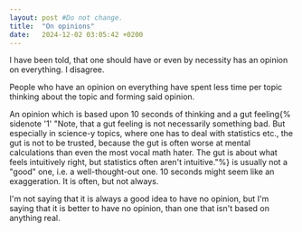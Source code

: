 ```yaml
---
layout: post #Do not change.
title:  "On opinions"
date:   2024-12-02 03:05:42 +0200
---
```


I have been told, that one should have or even by necessity has an opinion on everything. I disagree. <!--more-->

People who have an opinion on everything have spent less time per topic thinking about the topic and forming said opinion.

An opinion which is based upon 10 seconds of thinking and a gut feeling{% sidenote '1' "Note, that a gut feeling is not necessarily something bad. But especially in science-y topics, where one has to deal with statistics etc., the gut is not to be trusted, because the gut is often worse at mental calculations than even the most vocal math hater. The gut is about what feels intuitively right, but statistics often aren't intuitive."%} is usually not a "good" one, i.e. a well-thought-out one. 10 seconds might seem like an exaggeration. It is often, but not always.

I'm not saying that it is always a good idea to have no opinion, but I'm saying that it is better to have no opinion, than one that isn't based on anything real.

